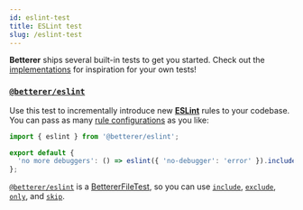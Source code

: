 ```yaml
---
id: eslint-test
title: ESLint test
slug: /eslint-test
---
```


**Betterer** ships several built-in tests to get you started. Check out the [implementations](https://github.com/phenomnomnominal/betterer/blob/master/packages/eslint/src/eslint.ts) for inspiration for your own tests!

### [`@betterer/eslint`](https://www.npmjs.com/package/@betterer/eslint)

Use this test to incrementally introduce new [**ESLint**](https://eslint.org/) rules to your codebase. You can pass as many [rule configurations](https://eslint.org/docs/rules/) as you like:

```typescript
import { eslint } from '@betterer/eslint';

export default {
  'no more debuggers': () => eslint({ 'no-debugger': 'error' }).include('./src/**/*.ts')
};
```

[`@betterer/eslint`](https://www.npmjs.com/package/@betterer/eslint) is a [BettererFileTest](./betterer.bettererfiletest), so you can use [`include`](./betterer.bettererfiletest.include), [`exclude`](./betterer.bettererfiletest.exclude), [`only`](betterer.bettererfiletest.only), and [`skip`](betterer.bettererfiletest.skip).
